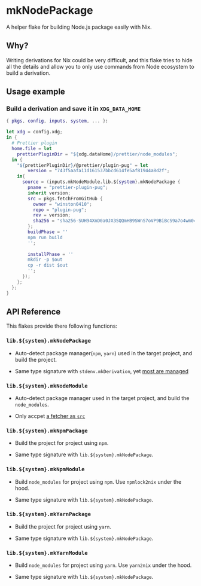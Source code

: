 # mkNodePackage

A helper flake for building Node.js package easily with Nix.

## Why?

Writing derivations for Nix could be very difficult, and this flake tries to hide all the details and allow you to only use commands from Node ecosystem to build a derivation.

## Usage example

### Build a derivation and save it in `XDG_DATA_HOME`

```nix
{ pkgs, config, inputs, system, ... }:

let xdg = config.xdg;
in {
  # Prettier plugin
  home.file = let
    prettierPluginDir = "${xdg.dataHome}/prettier/node_modules";
  in {
    "${prettierPluginDir}/@prettier/plugin-pug" = let 
        version = "743f5aafa11d161537bbcd614fe5af81944a8d2f";
    in{
      source = (inputs.mkNodeModule.lib.${system}.mkNodePackage {
        pname = "prettier-plugin-pug";
        inherit version;
        src = pkgs.fetchFromGitHub {
          owner = "winston0410";
          repo = "plugin-pug";
          rev = version;
          sha256 = "sha256-SUH94XnD0a0JX3SQQmHB9SWnS7oVP9BiBcS9a7o4wm0=";
        };
        buildPhase = ''
        npm run build
        '';
        
        installPhase = ''
        mkdir -p $out
        cp -r dist $out
        '';
      });
    };
  };
}
```

## API Reference

This flakes provide there following functions:

### `lib.${system}.mkNodePackage`

- Auto-detect package manager(`npm`, `yarn`) used in the target project, and build the project.

- Same type signature with `stdenv.mkDerivation`, yet [most are managed](https://github.com/winston0410/mkNodeModule/blob/5c1f2bf09fbce0b4c675b5e6a5fd27c84f52159e/lib.nix#L98)

### `lib.${system}.mkNodeModule`

- Auto-detect package manager used in the target project, and build the `node_modules`.

- Only accpet [a fetcher as `src`](https://github.com/winston0410/mkNodeModule/blob/5c1f2bf09fbce0b4c675b5e6a5fd27c84f52159e/lib.nix#L88)

### `lib.${system}.mkNpmPackage`

- Build the project for project using `npm`.

- Same type signature with `lib.${system}.mkNodePackage`.

### `lib.${system}.mkNpmModule`

- Build `node_modules` for project using `npm`. Use `npmlock2nix` under the hood.

- Same type signature with `lib.${system}.mkNodePackage`.

### `lib.${system}.mkYarnPackage`

- Build the project for project using `yarn`.

- Same type signature with `lib.${system}.mkNodePackage`.

### `lib.${system}.mkYarnModule`

- Build `node_modules` for project using `yarn`. Use `yarn2nix` under the hood.

- Same type signature with `lib.${system}.mkNodePackage`.
